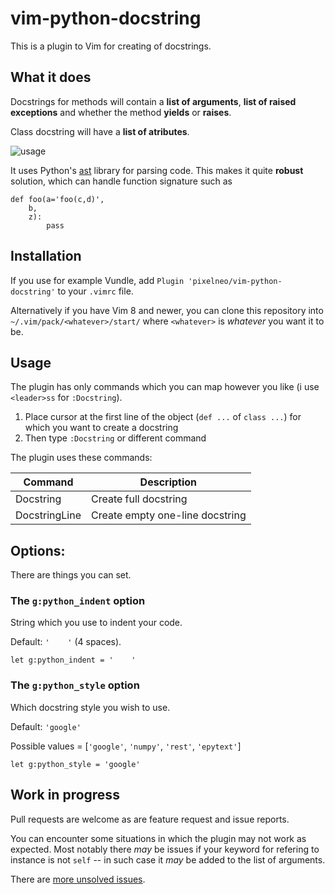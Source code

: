 # vim-python-docstring
This is a plugin to Vim for creating of docstrings. 

## What it does
Docstrings for methods will contain a **list of arguments**, **list of raised exceptions** and whether the method **yields** or **raises**.

Class docstring will have a **list of atributes**. 

![usage](https://media.giphy.com/media/SUtkPJMUd75Vm1UIxG/giphy.gif)

It uses Python's [ast](https://docs.python.org/3/library/ast.html) library for parsing code. 
This makes it quite **robust** solution, which can handle function signature such as 

~~~{.python}
def foo(a='foo(c,d)',
    b,
    z):
        pass
~~~


## Installation
If you use for example Vundle, add `Plugin 'pixelneo/vim-python-docstring'` to your `.vimrc` file.

Alternatively if you have Vim 8 and newer, you can clone this repository into `~/.vim/pack/<whatever>/start/` where `<whatever>` is *whatever* you want it to be.

## Usage
The plugin has only commands which you can map however you like (i use `<leader>ss` for `:Docstring`).

1. Place cursor at the first line of the object (`def ...` of `class ...`) for which you want to create a docstring
2. Then type `:Docstring` or different command

The plugin uses these commands:

| Command       | Description |
|---------------|-------------|
| Docstring     | Create full docstring 
| DocstringLine | Create empty one-line docstring  

## Options:
There are things you can set.

### The `g:python_indent` option
String which you use to indent your code.

Default: `'    '` (4 spaces).

~~~{viml}
let g:python_indent = '    '
~~~

### The `g:python_style` option
Which docstring style you wish to use.

Default: `'google'`

Possible values = [`'google'`, `'numpy'`, `'rest'`, `'epytext'`]

~~~{viml}
let g:python_style = 'google'
~~~

## Work in progress
Pull requests are welcome as are feature request and issue reports.

You can encounter some situations in which the plugin may not work as expected.
Most notably there *may* be issues if your keyword for refering to instance is not `self` -- in such case it *may* be added to the list of arguments.

There are [more unsolved issues](ISSUES.md).

